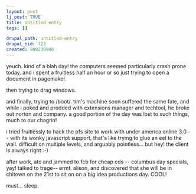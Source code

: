 ```yaml
--- 
layout: post
lj_post: TRUE
title: Untitled entry
tags: []

drupal_path: untitled-entry
drupal_nid: 723
created: 908230980
---
```

yeuch. kind of a blah day! the computers seemed particularly crash prone today, and i spent a fruitless half an hour or so just trying to open a document in pagemaker.

then trying to drag windows.

and finally, trying to /boot/. tim's machine soon suffered the same fate, and while i poked and prodded with extensions manager and techtool, he broke out norton and company. a good portion of the day was lost to such things, much to our chagrin!

i tried fruitlessly to hack the pfs site to work with under america online 3.0 -- with its wonky javascript support, that's like trying to glue an eel to the wall. difficult on multiple levels, and arguably pointless... but hey! the client is always right :-)

after work, ate and jammed to fcb for cheap cds -- columbus day specials, yay! talked to trage-- ermf. alison, and discovered that she will be in chitown on the 21st to sit on on a big idea productions day. COOL!

must... sleep.

